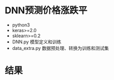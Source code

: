 # DNN预测价格涨跌平
* python3
* keras>=2.0
* sklearn>=0.2
* DNN.py 模型定义和训练
* data_extra.py 数据预处理、转换为训练和测试集
# 结果
